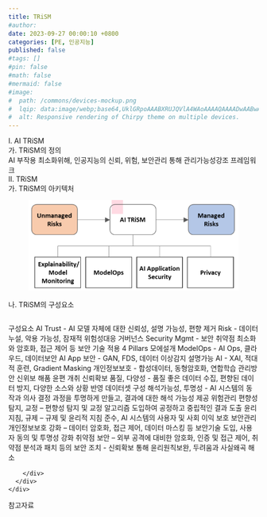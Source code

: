 ```yaml
---
title: TRiSM
#author: 
date: 2023-09-27 00:00:10 +0800
categories: [PE, 인공지능]
published: false
#tags: []
#pin: false
#math: false
#mermaid: false
#image:
#  path: /commons/devices-mockup.png
#  lqip: data:image/webp;base64,UklGRpoAAABXRUJQVlA4WAoAAAAQAAAADwAABwAAQUxQSDIAAAARL0AmbZurmr57yyIiqE8oiG0bejIYEQTgqiDA9vqnsUSI6H+oAERp2HZ65qP/VIAWAFZQOCBCAAAA8AEAnQEqEAAIAAVAfCWkAALp8sF8rgRgAP7o9FDvMCkMde9PK7euH5M1m6VWoDXf2FkP3BqV0ZYbO6NA/VFIAAAA
#  alt: Responsive rendering of Chirpy theme on multiple devices.
---
```


<div class="post-wrap">
  <div class="para">
    <div class="para-title">
      I. AI TRiSM
    </div>
    <div class="para-cntnt">
      <div class="para">
        <div class="para-title">
          가. TRiSM의 정의
        </div>
        <div class="para-cntnt">
            AI 부작용 최소화위해, 인공지능의 신뢰, 위험, 보안관리 통해 관리가능성강조 프레임워크
        </div>
      </div>
    </div>
  </div>
  
  <div class="para">
    <div class="para-title">
      II. TRiSM
    </div>
    <div class="para-cntnt">
      <div class="para">
        <div class="para-title">
          가. TRiSM의 아키텍처
        </div>
        <div class="para-cntnt">
          <figure class="post-figure">
            <img src="/assets/img/posts/TRiSM.png" alt="TRiSM">
<!--            <figcaption>Source: Unveiling the Metaverse: Exploring Emerging Trends, Multifaceted Perspectives, and Future Challenges</figcaption>-->
          </figure>
        </div>
      </div>
      <div class="para">
        <div class="para-title">
          나. TRiSM의 구성요소
        </div>
        <div class="para-cntnt">
          <table class="post-table">
          </table>
          구성요소 
  AI Trust - AI 모델 자체에 대한 신뢰성, 설명 가능성, 편향 제거
  Risk - 데이터 누설, 악용 가능성, 잠재적 위험성대응 거버넌스
  Security Mgmt - 보안 취약점 최소화와 암호화, 접근 제어 등 보안 기술 적용
4 Pillars 모에설개
  ModelOps - AI Ops, 클라우드, 데이터보안
  AI App 보안 - GAN, FDS, 데이터 이상감지
  설명가능 AI - XAI, 적대적 훈련, Gradient Masking
  개인정보보호 - 합성데이터, 동형암호화, 연합학습
관리방안 신위보 해품 윤편 개취
  신뢰확보 
    품질, 다양성 - 품질 좋은 데이터 수집, 편향된 데이터 방지, 다양한 소스와 상황 반영 데이터셋 구성
    해석가능성, 투명성 - AI 시스템의 동작과 의사 결정 과정을 투명하게 만들고, 결과에 대한 해석 가능성 제공
  위험관리 
    편향성탐지, 교정 – 편향성 탐지 및 교정 알고리즘 도입하여 공정하고 중립적인 결과 도출
    윤리지침, 규제 – 규제 및 윤리적 지침 준수, AI 시스템의 사용자 및 사회 이익 보호
  보안관리
    개인정보보호 강화 – 데이터 암호화, 접근 제어, 데이터 마스킹 등 보안기술 도입, 사용자 동의 및 투명성 강화
    취약점 보안 – 외부 공격에 대비한 암호화, 인증 및 접근 제어, 취약점 분석과 패치 등의 보안 조치
- 신뢰확보 통해 윤리원칙보완, 두려움과 사실왜곡 해소

        </div>
      </div>
    </div>
  </div>

  <div class="refr-wrap">
    <div class="refr-title">
        참고자료
    </div>
    <ol class="refr-list">
    <!--    <li>(나현식, 최대선) <a target="_blank" href="https://scienceon.kisti.re.kr/commons/util/originalView.do?cn=JAKO202225948430499&oCn=JAKO202225948430499&dbt=JAKO&journal=NJOU00291864">메타버스 보안 위협 요소 및 대응 방안 검토</a></li>-->
    <!--    <li>(M. Uddin, S. Manickam, H. Ullah, M. Obaidat and A. Dandoush) <a target="_blank" href="https://ieeexplore.ieee.org/abstract/document/10138386">Unveiling the Metaverse: Exploring Emerging Trends, Multifaceted Perspectives, and Future Challenges</a></li>-->
    </ol>
  </div>
</div>
